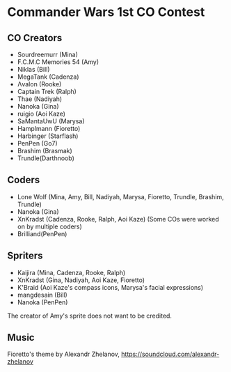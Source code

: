 # Commander Wars 1st CO Contest

## CO Creators
- Sourdreemurr (Mina)
- F.C.M.C Memories 54 (Amy)
- Niklas (Bill)
- MegaTank (Cadenza)
- Λvalon (Rooke)
- Captain Trek (Ralph)
- Thae (Nadiyah)
- Nanoka (Gina)
- ruigio (Aoi Kaze)
- SaMantaUwU (Marysa)
- Hamplmann (Fioretto)
- Harbinger (Starflash)
- PenPen (Go7)
- Brashim (Brasmak)
- Trundle(Darthnoob)

## Coders
- Lone Wolf (Mina, Amy, Bill, Nadiyah, Marysa, Fioretto, Trundle, Brashim, Trundle)
- Nanoka (Gina)
- XnKradst (Cadenza, Rooke, Ralph, Aoi Kaze)
(Some COs were worked on by multiple coders)
- Brilliand(PenPen)

## Spriters
- Kaijira (Mina, Cadenza, Rooke, Ralph)
- XnKradst (Gina, Nadiyah, Aoi Kaze, Fioretto)
- K'Braid (Aoi Kaze's compass icons, Marysa's facial expressions)
- mangdesain (Bill)
- Nanoka (PenPen)

The creator of Amy's sprite does not want to be credited.

## Music
Fioretto's theme by Alexandr Zhelanov, https://soundcloud.com/alexandr-zhelanov

